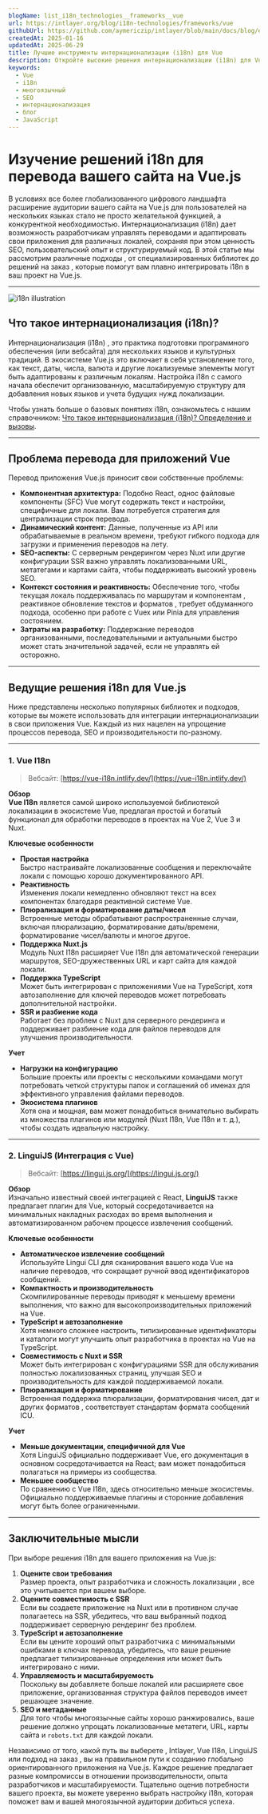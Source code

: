 ```yaml
---
blogName: list_i18n_technologies__frameworks__vue
url: https://intlayer.org/blog/i18n-technologies/frameworks/vue
githubUrl: https://github.com/aymericzip/intlayer/blob/main/docs/blog/en/list_i18n_technologies/frameworks/vue.md
createdAt: 2025-01-16
updatedAt: 2025-06-29
title: Лучшие инструменты интернационализации (i18n) для Vue
description: Откройте высокие решения интернационализации (i18n) для Vue для решения проблем с переводом, увеличения SEO и обеспечения глобального веб-опыта.
keywords:
  - Vue
  - i18n
  - многоязычный
  - SEO
  - интернационализация
  - блог
  - JavaScript
---
```


# Изучение решений i18n для перевода вашего сайта на Vue.js

В условиях все более глобализованного цифрового ландшафта расширение аудитории вашего сайта на Vue.js для пользователей на нескольких языках стало не просто желательной функцией, а конкурентной необходимостью. Интернационализация (i18n) дает возможность разработчикам управлять переводами и адаптировать свои приложения для различных локалей, сохраняя при этом ценность SEO, пользовательский опыт и структурируемый код. В этой статье мы рассмотрим различные подходы , от специализированных библиотек до решений на заказ , которые помогут вам плавно интегрировать i18n в ваш проект на Vue.js.

---

![i18n illustration](https://github.com/aymericzip/intlayer/blob/main/docs/blog/assets/i18n.webp)

## Что такое интернационализация (i18n)?

Интернационализация (i18n) , это практика подготовки программного обеспечения (или вебсайта) для нескольких языков и культурных традиций. В экосистеме Vue.js это включает в себя установление того, как текст, даты, числа, валюта и другие локализуемые элементы могут быть адаптированы к различным локалям. Настройка i18n с самого начала обеспечит организованную, масштабируемую структуру для добавления новых языков и учета будущих нужд локализации.

Чтобы узнать больше о базовых понятиях i18n, ознакомьтесь с нашим справочником: [Что такое интернационализация (i18n)? Определение и вызовы](https://github.com/aymericzip/intlayer/blob/main/docs/blog/ru/what_is_internationalization.md).

---

## Проблема перевода для приложений Vue

Перевод приложения Vue.js приносит свои собственные проблемы:

- **Компонентная архитектура:** Подобно React, однос файловые компоненты (SFC) Vue могут содержать текст и настройки, специфичные для локали. Вам потребуется стратегия для централизации строк перевода.
- **Динамический контент:** Данные, полученные из API или обрабатываемые в реальном времени, требуют гибкого подхода для загрузки и применения переводов на лету.
- **SEO-аспекты:** С серверным рендерингом через Nuxt или другие конфигурации SSR важно управлять локализованными URL, метатегами и картами сайта, чтобы поддерживать высокий уровень SEO.
- **Контекст состояния и реактивность:** Обеспечение того, чтобы текущая локаль поддерживалась по маршрутам и компонентам , реактивное обновление текстов и форматов , требует обдуманного подхода, особенно при работе с Vuex или Pinia для управления состоянием.
- **Затраты на разработку:** Поддержание переводов организованными, последовательными и актуальными быстро может стать значительной задачей, если не управлять ей осторожно.

---

## Ведущие решения i18n для Vue.js

Ниже представлены несколько популярных библиотек и подходов, которые вы можете использовать для интеграции интернационализации в свои приложения Vue. Каждый из них нацелен на упрощение процессов перевода, SEO и производительности по-разному.

---

### 1. Vue I18n

> Вебсайт: [https://vue-i18n.intlify.dev/](https://vue-i18n.intlify.dev/)

**Обзор**  
**Vue I18n** является самой широко используемой библиотекой локализации в экосистеме Vue, предлагая простой и богатый функционал для обработки переводов в проектах на Vue 2, Vue 3 и Nuxt.

**Ключевые особенности**

- **Простая настройка**  
  Быстро настраивайте локализованные сообщения и переключайте локали с помощью хорошо документированного API.
- **Реактивность**  
  Изменения локали немедленно обновляют текст на всех компонентах благодаря реактивной системе Vue.
- **Плюрализация и форматирование даты/чисел**  
  Встроенные методы обрабатывают распространенные случаи, включая плюрализацию, форматирование даты/времени, форматирование чисел/валюты и многое другое.
- **Поддержка Nuxt.js**  
  Модуль Nuxt I18n расширяет Vue I18n для автоматической генерации маршрутов, SEO-дружественных URL и карт сайта для каждой локали.
- **Поддержка TypeScript**  
  Может быть интегрирован с приложениями Vue на TypeScript, хотя автозаполнение для ключей переводов может потребовать дополнительной настройки.
- **SSR и разбиение кода**  
  Работает без проблем с Nuxt для серверного рендеринга и поддерживает разбиение кода для файлов переводов для улучшения производительности.

**Учет**

- **Нагрузки на конфигурацию**  
  Большие проекты или проекты с несколькими командами могут потребовать четкой структуры папок и соглашений об именах для эффективного управления файлами переводов.
- **Экосистема плагинов**  
  Хотя она и мощная, вам может понадобиться внимательно выбирать из множества плагинов или модулей (Nuxt I18n, Vue I18n и т. д.), чтобы создать идеальную настройку.

---

### 2. LinguiJS (Интеграция с Vue)

> Вебсайт: [https://lingui.js.org/](https://lingui.js.org/)

**Обзор**  
Изначально известный своей интеграцией с React, **LinguiJS** также предлагает плагин для Vue, который сосредотачивается на минимальных накладных расходах во время выполнения и автоматизированном рабочем процессе извлечения сообщений.

**Ключевые особенности**

- **Автоматическое извлечение сообщений**  
  Используйте Lingui CLI для сканирования вашего кода Vue на наличие переводов, что сокращает ручной ввод идентификаторов сообщений.
- **Компактность и производительность**  
  Скомпилированные переводы приводят к меньшему времени выполнения, что важно для высокопроизводительных приложений на Vue.
- **TypeScript и автозаполнение**  
  Хотя немного сложнее настроить, типизированные идентификаторы и каталоги могут улучшить опыт разработчика в проектах на Vue на TypeScript.
- **Совместимость с Nuxt и SSR**  
  Может быть интегрирован с конфигурациями SSR для обслуживания полностью локализованных страниц, улучшая SEO и производительность для каждой поддерживаемой локали.
- **Плюрализация и форматирование**  
  Встроенная поддержка плюрализации, форматирования чисел, дат и других форматов , соответствует стандартам формата сообщений ICU.

**Учет**

- **Меньше документации, специфичной для Vue**  
  Хотя LinguiJS официально поддерживает Vue, его документация в основном сосредотачивается на React; вам может понадобиться полагаться на примеры из сообщества.
- **Меньшее сообщество**  
  По сравнению с Vue I18n, здесь относительно меньше экосистемы. Официально поддерживаемые плагины и сторонние добавления могут быть более ограниченными.

---

## Заключительные мысли

При выборе решения i18n для вашего приложения на Vue.js:

1. **Оцените свои требования**  
   Размер проекта, опыт разработчика и сложность локализации , все это учитывается при вашем выборе.
2. **Оцените совместимость с SSR**  
   Если вы создаете приложение на Nuxt или в противном случае полагаетесь на SSR, убедитесь, что ваш выбранный подход поддерживает серверную рендеринг без проблем.
3. **TypeScript и автозаполнение**  
   Если вы цените хороший опыт разработчика с минимальными ошибками в ключах перевода, убедитесь, что ваше решение предлагает типизированные определения или может быть интегрировано с ними.
4. **Управляемость и масштабируемость**  
   Поскольку вы добавляете больше локалей или расширяете свое приложение, организованная структура файлов переводов имеет решающее значение.
5. **SEO и метаданные**  
   Для того чтобы многоязычные сайты хорошо ранжировались, ваше решение должно упрощать локализованные метатеги, URL, карты сайта и `robots.txt` для каждой локали.

Независимо от того, какой путь вы выберете , Intlayer, Vue I18n, LinguiJS или подход на заказ , вы на правильном пути к созданию глобально ориентированного приложения на Vue.js. Каждое решение предлагает разные компромиссы в отношении производительности, опыта разработчиков и масштабируемости. Тщательно оценив потребности вашего проекта, вы можете уверенно выбрать настройку i18n, которая поможет вам и вашей многоязычной аудитории добиться успеха.
